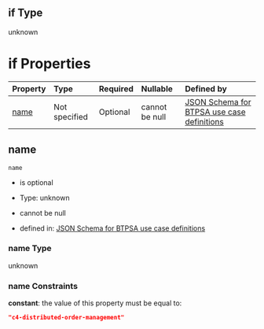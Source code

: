## if Type

unknown

# if Properties

| Property      | Type          | Required | Nullable       | Defined by                                                                                                                                                                                                        |
| :------------ | :------------ | :------- | :------------- | :---------------------------------------------------------------------------------------------------------------------------------------------------------------------------------------------------------------- |
| [name](#name) | Not specified | Optional | cannot be null | [JSON Schema for BTPSA use case definitions](btpsa-usecase-properties-services-items-allof-1-then-allof-17-if-properties-name.md "undefined#/properties/services/items/allOf/1/then/allOf/17/if/properties/name") |

## name



`name`

*   is optional

*   Type: unknown

*   cannot be null

*   defined in: [JSON Schema for BTPSA use case definitions](btpsa-usecase-properties-services-items-allof-1-then-allof-17-if-properties-name.md "undefined#/properties/services/items/allOf/1/then/allOf/17/if/properties/name")

### name Type

unknown

### name Constraints

**constant**: the value of this property must be equal to:

```json
"c4-distributed-order-management"
```
